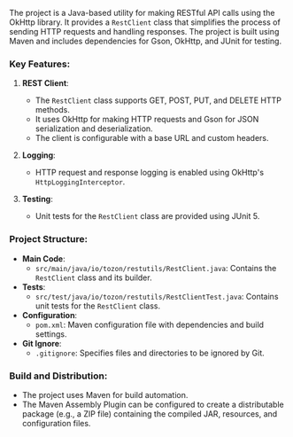 The project is a Java-based utility for making RESTful API calls using the OkHttp library. It provides a `RestClient` class that simplifies the process of sending HTTP requests and handling responses. The project is built using Maven and includes dependencies for Gson, OkHttp, and JUnit for testing.

### Key Features:
1. **REST Client**:
   - The `RestClient` class supports GET, POST, PUT, and DELETE HTTP methods.
   - It uses OkHttp for making HTTP requests and Gson for JSON serialization and deserialization.
   - The client is configurable with a base URL and custom headers.

2. **Logging**:
   - HTTP request and response logging is enabled using OkHttp's `HttpLoggingInterceptor`.

3. **Testing**:
   - Unit tests for the `RestClient` class are provided using JUnit 5.

### Project Structure:
- **Main Code**:
  - `src/main/java/io/tozon/restutils/RestClient.java`: Contains the `RestClient` class and its builder.
- **Tests**:
  - `src/test/java/io/tozon/restutils/RestClientTest.java`: Contains unit tests for the `RestClient` class.
- **Configuration**:
  - `pom.xml`: Maven configuration file with dependencies and build settings.
- **Git Ignore**:
  - `.gitignore`: Specifies files and directories to be ignored by Git.

### Build and Distribution:
- The project uses Maven for build automation.
- The Maven Assembly Plugin can be configured to create a distributable package (e.g., a ZIP file) containing the compiled JAR, resources, and configuration files.
